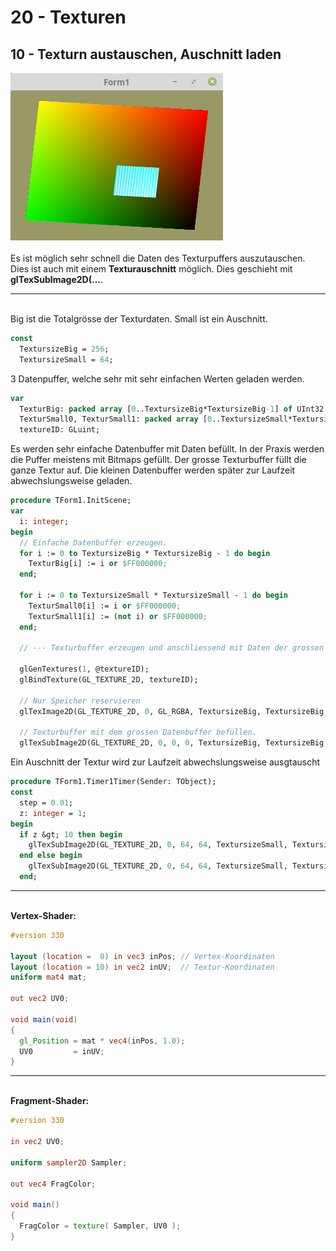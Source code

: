 # 20 - Texturen
## 10 - Texturn austauschen, Auschnitt laden

<img src="image.png" alt="Selfhtml"><br><br>
Es ist möglich sehr schnell die Daten des Texturpuffers auszutauschen.
Dies ist auch mit einem <b>Texturauschnitt</b> möglich.
Dies geschieht mit <b>glTexSubImage2D(...</b>.
<hr><br>
Big ist die Totalgrösse der Texturdaten.
Small ist ein Auschnitt.

```pascal
const
  TextursizeBig = 256;
  TextursizeSmall = 64;
```

3 Datenpuffer, welche sehr mit sehr einfachen Werten geladen werden.

```pascal
var
  TexturBig: packed array [0..TextursizeBig*TextursizeBig-1] of UInt32 ;
  TexturSmall0, TexturSmall1: packed array [0..TextursizeSmall*TextursizeSmall-1]of UInt32;
  textureID: GLuint;
```

Es werden sehr einfache Datenbuffer mit Daten befüllt.
In der Praxis werden die Puffer meistens mit Bitmaps gefüllt.
Der grosse Texturbuffer füllt die ganze Textur auf.
Die kleinen Datenbuffer werden später zur Laufzeit abwechslungsweise geladen.

```pascal
procedure TForm1.InitScene;
var
  i: integer;
begin
  // Einfache Datenbuffer erzeugen.
  for i := 0 to TextursizeBig * TextursizeBig - 1 do begin
    TexturBig[i] := i or $FF000000;
  end;

  for i := 0 to TextursizeSmall * TextursizeSmall - 1 do begin
    TexturSmall0[i] := i or $FF000000;
    TexturSmall1[i] := (not i) or $FF000000;
  end;

  // --- Texturbuffer erzeugen und anschliessend mit Daten der grossen Textur befüllen.

  glGenTextures(1, @textureID);
  glBindTexture(GL_TEXTURE_2D, textureID);

  // Nur Speicher reservieren
  glTexImage2D(GL_TEXTURE_2D, 0, GL_RGBA, TextursizeBig, TextursizeBig, 0, GL_RGBA, GL_UNSIGNED_BYTE, nil);

  // Texturbuffer mit dem grossen Datenbuffer befüllen.
  glTexSubImage2D(GL_TEXTURE_2D, 0, 0, 0, TextursizeBig, TextursizeBig, GL_RGBA, GL_UNSIGNED_BYTE, @TexturBig);
```

Ein Auschnitt der Textur wird zur Laufzeit abwechslungsweise ausgtauscht

```pascal
procedure TForm1.Timer1Timer(Sender: TObject);
const
  step = 0.01;
  z: integer = 1;
begin
  if z &gt; 10 then begin
    glTexSubImage2D(GL_TEXTURE_2D, 0, 64, 64, TextursizeSmall, TextursizeSmall, GL_RGBA, GL_UNSIGNED_BYTE, @TexturSmall0);
  end else begin
    glTexSubImage2D(GL_TEXTURE_2D, 0, 64, 64, TextursizeSmall, TextursizeSmall, GL_RGBA, GL_UNSIGNED_BYTE, @TexturSmall1);
  end;
```

<hr><br>
<b>Vertex-Shader:</b>

```glsl
#version 330

layout (location =  0) in vec3 inPos; // Vertex-Koordinaten
layout (location = 10) in vec2 inUV;  // Textur-Koordinaten
uniform mat4 mat;

out vec2 UV0;

void main(void)
{
  gl_Position = mat * vec4(inPos, 1.0);
  UV0         = inUV;
}

```

<hr><br>
<b>Fragment-Shader:</b>

```glsl
#version 330

in vec2 UV0;

uniform sampler2D Sampler;

out vec4 FragColor;

void main()
{
  FragColor = texture( Sampler, UV0 );
}

```


